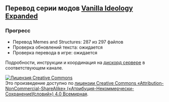 ﻿##  Перевод серии модов [Vanilla Ideology Expanded](https://steamcommunity.com/sharedfiles/filedetails/?id=2569397678)

### Прогресс
* Перевод Memes and Structures: 287 из 297 файлов
* Проверка обновлений текста: ожидается
* Проверка перевода в игре: ожидается
 
Подробности, инструкции и координация на [дискорд сервере](https://discord.gg/Xmbwmgh) в соответствующем канале.

<a rel="license" href="http://creativecommons.org/licenses/by-nc-sa/4.0/"><img alt="Лицензия Creative Commons" style="border-width:0" src="https://i.creativecommons.org/l/by-nc-sa/4.0/88x31.png" /></a><br />Это произведение доступно по <a rel="license" href="http://creativecommons.org/licenses/by-nc-sa/4.0/">лицензии Creative Commons «Attribution-NonCommercial-ShareAlike» («Атрибуция-Некоммерчески-СохранениеУсловий») 4.0 Всемирная</a>.
